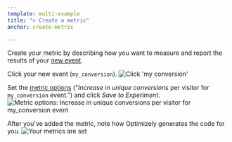 ```yaml
---
template: multi-example
title: "> Create a metric"
anchor: create-metric

---
```


Create your metric by describing how you want to measure and report the results of your [new event](#create-event).

Click your new event (`my_conversion`).
<img src="/assets/img/add_event_to_metric.png" alt="Click 'my conversion'" class="screenshot">

Set the [metric options](https://help.optimizely.com/Measure_success%3A_Track_visitor_behaviors/Create_a_metric_in_Optimizely_X#Metrics_options) ("_Increase_ in _unique conversions_ per visitor for `my_conversion` event.") and click _Save to Experiment_.
<img src="/assets/img/set_metric_options.png" alt="Metric options: Increase in unique conversions per visitor for my_conversion event" class="screenshot">

After you've added the metric, note how Optimizely generates the <span class="sdk-platform"></span> code for you.
<img src="/assets/img/metrics_final.png" alt="Your metrics are set" class="screenshot">
<div style="display: none" class="sdk-objectivec">
<img src="/assets/img/experiment_code_ios.png" alt="Code sample for iOS projects." class="screenshot">
</div>
<div style="display: none" class="sdk-android">
<img src="/assets/img/experiment_code_android.png" alt="Code sample for Android projects." class="screenshot">
</div>
